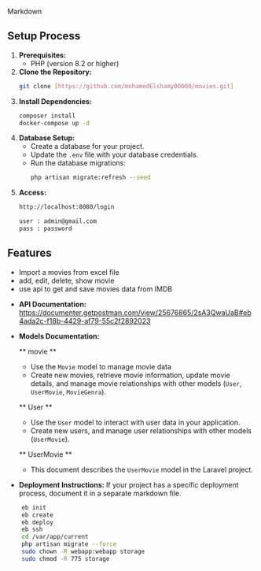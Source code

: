 Markdown

## Setup Process

1. **Prerequisites:**
    * PHP (version 8.2 or higher)
2. **Clone the Repository:**
    ```bash
    git clone [https://github.com/mohamedElshamy00000/movies.git]
    ```
3. **Install Dependencies:**
    ```bash
    composer install
    docker-compose up -d
    ```
4. **Database Setup:**
    * Create a database for your project.
    * Update the `.env` file with your database credentials.
    * Run the database migrations:
        ```bash
        php artisan migrate:refresh --seed
        
5. **Access:**
    ```bash
    http://localhost:8080/login

    user : admin@gmail.com
    pass : password

## Features

- Import a movies from excel file
- add, edit, delete, show movie
- use api to get and save movies data from IMDB

* **API Documentation:** 
    https://documenter.getpostman.com/view/25676865/2sA3QwaUaB#eb4ada2c-f18b-4429-af79-55c2f2892023

* **Models Documentation:** 

    ** movie **
    * Use the `Movie` model to manage movie data
    * Create new movies, retrieve movie information, update movie details, and manage movie relationships with other models (`User`, `UserMovie`, `MovieGenra`).

    ** User **
    * Use the `User` model to interact with user data in your application.
    * Create new users, and manage user relationships with other models (`UserMovie`).

    ** UserMovie **
    * This document describes the `UserMovie` model in the Laravel project.

* **Deployment Instructions:** If your project has a specific deployment process, document it in a separate markdown file.
```bash
    eb init
    eb create
    eb deploy
    eb ssh
    cd /var/app/current
    php artisan migrate --force
    sudo chown -R webapp:webapp storage
    sudo chmod -R 775 storage


